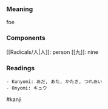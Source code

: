### Meaning

foe

### Components

[[Radicals/人|人]]: person [[九]]: nine

### Readings

```
- Kunyomi: あだ, あた, かたき, つれあい
- Onyomi: キュウ
```

#kanji